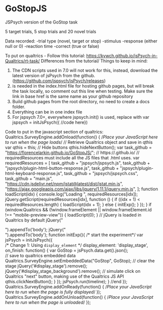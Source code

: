 # GoStopJS

JSPsych version of the GoStop task

5 target trials, 5 stop trials and 20 novel trials

Data recorded: 
	-trial type (novel, target or stop)
	-stimulus
	-response (either null or 0)
	-reaction time
	-correct (true or false)

To put on qualtrics - 
Follow this tutorial:
https://kywch.github.io/jsPsych-in-Qualtrics/rt-task/
Differences from the tutorial/ Things to keep in mind:
1. The CDN scripts used in 7.0 will not work for this, instead, download the latest version of jsPsych from the github. (https://github.com/jspsych/jsPsych/releases)
2. <base href="/GoStopJS/"> is needed in the index.html file for hosting github pages, but will break the task locally, so comment out this line when testing. Make sure the link in base href is the same name as your github repository
3. Build github pages from the root directory, no need to create a docs folder.
4. Everything can be in one index file
5. For jspsych 7.0+, everywhere jspsych.init() is used, replace with var jspsych = initJsPsych({ //code here})

Code to put in the javascript section of qualtrics:
Qualtrics.SurveyEngine.addOnload(function()
{
	/*Place your JavaScript here to run when the page loads*/
// Retrieve Qualtrics object and save in qthis
var qthis = this;
// Hide buttons
qthis.hideNextButton();
var task_github = "https://florencelarkin.github.io/GoStopJS/"; // https://<your-github-username>.github.io/<your-experiment-name>
// requiredResources must include all the JS files that .html uses.
var requiredResources = [
	task_github + "jspsych/jspsych.js",
	task_github + "jspsych/plugin-html-button-response.js", 
	task_github + "jspsych/plugin-html-keyboard-response.js",
	task_github + "jspsych/jspsych.css",
	task_github + "main.js",
	"https://cdn.jsdelivr.net/npm/jstat@latest/dist/jstat.min.js",
    "https://ajax.googleapis.com/ajax/libs/jquery/1.11.1/jquery.min.js",
];
function loadScript(idx) {
    console.log("Loading ", requiredResources[idx]);
    jQuery.getScript(requiredResources[idx], function () {
        if ((idx + 1) < requiredResources.length) {
            loadScript(idx + 1);
        } else {
            initExp();
        }
    });
}
if (window.Qualtrics && (!window.frameElement || window.frameElement.id !== "mobile-preview-view")) {
    loadScript(0);
}
// jQuery is loaded in Qualtrics by default
jQuery("<div id = 'display_stage_background'></div>").appendTo('body');
jQuery("<div id = 'display_stage'></div>").appendTo('body');
function initExp(){
    /* start the experiment*/
    var jsPsych = initJsPsych({		
        /* Change 1: Using `display_element` */
        display_element: 'display_stage',
        on_finish: function() {
			var GoStop = jsPsych.data.get().json();			
            // save to qualtrics embedded data
			Qualtrics.SurveyEngine.setEmbeddedData("GoStop", GoStop);
            // clear the stage
            jQuery('#display_stage').remove();
            jQuery('#display_stage_background').remove();
            // simulate click on Qualtrics "next" button, making use of the Qualtrics JS API
            qthis.clickNextButton();
        }
      }); 
	jsPsych.run(timeline);
    }
//end
});
Qualtrics.SurveyEngine.addOnReady(function()
{
	/*Place your JavaScript here to run when the page is fully displayed*/
});
Qualtrics.SurveyEngine.addOnUnload(function()
{
	/*Place your JavaScript here to run when the page is unloaded*/
});

